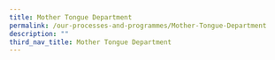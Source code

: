 ```yaml
---
title: Mother Tongue Department
permalink: /our-processes-and-programmes/Mother-Tongue-Department
description: ""
third_nav_title: Mother Tongue Department
---
```

